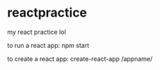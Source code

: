 # reactpractice
my react practice lol


to run a react app:
npm start

to create a react app:
create-react-app /appname/